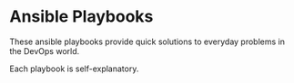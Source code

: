 # Ansible Playbooks

These ansible playbooks provide quick solutions to everyday problems in the DevOps world.

Each playbook is self-explanatory.
